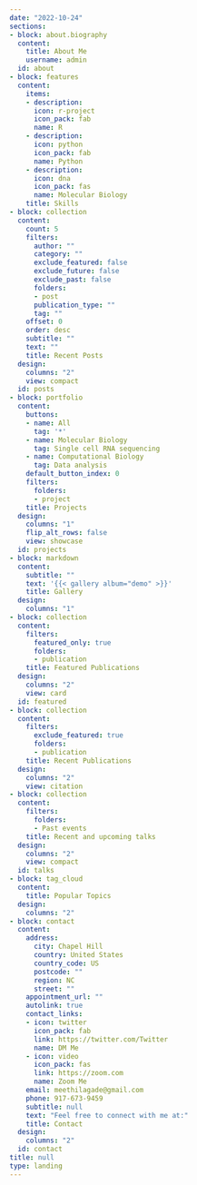```yaml
---
date: "2022-10-24"
sections:
- block: about.biography
  content:
    title: About Me
    username: admin
  id: about
- block: features
  content:
    items:
    - description: 
      icon: r-project
      icon_pack: fab
      name: R
    - description: 
      icon: python
      icon_pack: fab
      name: Python
    - description: 
      icon: dna
      icon_pack: fas
      name: Molecular Biology
    title: Skills
- block: collection
  content:
    count: 5
    filters:
      author: ""
      category: ""
      exclude_featured: false
      exclude_future: false
      exclude_past: false
      folders:
      - post
      publication_type: ""
      tag: ""
    offset: 0
    order: desc
    subtitle: ""
    text: ""
    title: Recent Posts
  design:
    columns: "2"
    view: compact
  id: posts
- block: portfolio
  content:
    buttons:
    - name: All
      tag: '*'
    - name: Molecular Biology 
      tag: Single cell RNA sequencing
    - name: Computational Biology
      tag: Data analysis
    default_button_index: 0
    filters:
      folders:
      - project
    title: Projects
  design:
    columns: "1"
    flip_alt_rows: false
    view: showcase
  id: projects
- block: markdown
  content:
    subtitle: ""
    text: '{{< gallery album="demo" >}}'
    title: Gallery
  design:
    columns: "1"
- block: collection
  content:
    filters:
      featured_only: true
      folders:
      - publication
    title: Featured Publications
  design:
    columns: "2"
    view: card
  id: featured
- block: collection
  content:
    filters:
      exclude_featured: true
      folders:
      - publication
    title: Recent Publications
  design:
    columns: "2"
    view: citation
- block: collection
  content:
    filters:
      folders:
      - Past events
    title: Recent and upcoming talks
  design:
    columns: "2"
    view: compact
  id: talks
- block: tag_cloud
  content:
    title: Popular Topics
  design:
    columns: "2"
- block: contact
  content:
    address:
      city: Chapel Hill
      country: United States
      country_code: US
      postcode: ""
      region: NC
      street: ""
    appointment_url: ""
    autolink: true
    contact_links:
    - icon: twitter
      icon_pack: fab
      link: https://twitter.com/Twitter
      name: DM Me
    - icon: video
      icon_pack: fas
      link: https://zoom.com
      name: Zoom Me
    email: meethilagade@gmail.com
    phone: 917-673-9459
    subtitle: null
    text: "Feel free to connect with me at:" 
    title: Contact
  design:
    columns: "2"
  id: contact
title: null
type: landing
---
```

